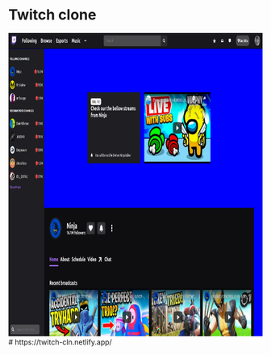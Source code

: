 # Twitch clone
<img src="localhost_3000_.png" alt="Twitch home page" width="100%" height="600">
# https://twitch-cln.netlify.app/
